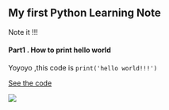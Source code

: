 
## My first Python Learning Note

  Note it !!!

#### Part1 . How to print hello world

  Yoyoyo ,this code is `print('hello world!!!')`

  [See the code](./test.py)

  ![](./pic1.png)




